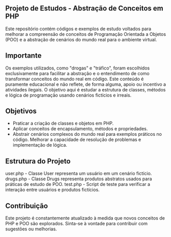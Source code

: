 ## Projeto de Estudos - Abstração de Conceitos em PHP
Este repositório contém códigos e exemplos de estudo voltados para melhorar a compreensão de conceitos de Programação Orientada a Objetos (POO) e a abstração de cenários do mundo real para o ambiente virtual.

## Importante
Os exemplos utilizados, como "drogas" e "tráfico", foram escolhidos exclusivamente para facilitar a abstração e o entendimento de como transformar conceitos do mundo real em código. Este conteúdo é puramente educacional e não reflete, de forma alguma, apoio ou incentivo a atividades ilegais. O objetivo aqui é estudar a estrutura de classes, métodos e lógica de programação usando cenários fictícios e irreais.

## Objetivos
- Praticar a criação de classes e objetos em PHP.
- Aplicar conceitos de encapsulamento, métodos e propriedades.
- Abstrair cenários complexos do mundo real para exemplos práticos no código.
Melhorar a capacidade de resolução de problemas e implementação de lógica.
## Estrutura do Projeto
user.php - Classe User representa um usuário em um cenário fictício.
drugs.php - Classe Drugs representa produtos abstratos usados para práticas de estudo de POO.
test.php - Script de teste para verificar a interação entre usuários e produtos fictícios.
## Contribuição
Este projeto é constantemente atualizado à medida que novos conceitos de PHP e POO são explorados. Sinta-se à vontade para contribuir com sugestões ou melhorias.

